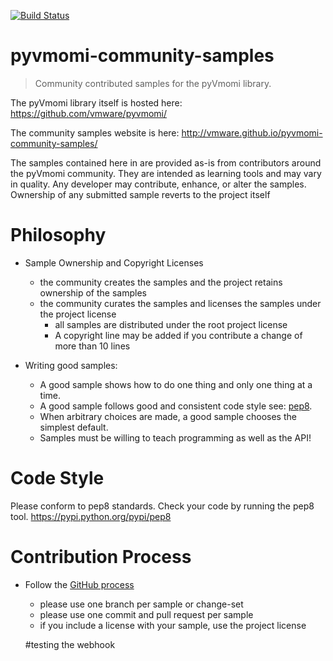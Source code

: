 [![Build Status](https://travis-ci.org/vmware/pyvmomi-community-samples.svg?branch=master)](https://travis-ci.org/vmware/pyvmomi-community-samples) 

pyvmomi-community-samples
=========================

> Community contributed samples for the pyVmomi library.

The pyVmomi library itself is hosted here:
    https://github.com/vmware/pyvmomi/

The community samples website is here:
    http://vmware.github.io/pyvmomi-community-samples/

The samples contained here in are provided as-is from contributors around the
pyVmomi community. They are intended as learning tools and may vary in quality.
Any developer may contribute, enhance, or alter the samples. Ownership of any
submitted sample reverts to the project itself

# Philosophy

* Sample Ownership and Copyright Licenses
  * the community creates the samples and the project retains ownership of the samples
  * the community curates the samples and licenses the samples under the project license
    * all samples are distributed under the root project license
    * A copyright line may be added if you contribute a change of more than 10 lines

* Writing good samples:
    * A good sample shows how to do one thing and only one thing at a time.
    * A good sample follows good and consistent code style see: [pep8](http://legacy.python.org/dev/peps/pep-0008/).
    * When arbitrary choices are made, a good sample chooses the simplest default.
    * Samples must be willing to teach programming as well as the API!

# Code Style

Please conform to pep8 standards. Check your code by running the pep8 tool.
    https://pypi.python.org/pypi/pep8

# Contribution Process

* Follow the [GitHub process](https://help.github.com/articles/fork-a-repo)
  * please use one branch per sample or change-set
  * please use one commit and pull request per sample
  * if you include a license with your sample, use the project license
  
  #testing the webhook
